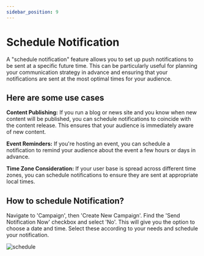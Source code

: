 ```yaml
---
sidebar_position: 9
---
```

# Schedule Notification ##


A "schedule notification" feature allows you to set up push notifications to be sent at a specific future time. This can be particularly useful for planning your communication strategy in advance and ensuring that your notifications are sent at the most optimal times for your audience.

## Here are some use cases ##

**Content Publishing:** If you run a blog or news site and you know when new content will be published, you can schedule notifications to coincide with the content release. This ensures that your audience is immediately aware of new content.

**Event Reminders:** If you're hosting an event, you can schedule a notification to remind your audience about the event a few hours or days in advance.

**Time Zone Consideration:** If your user base is spread across different time zones, you can schedule notifications to ensure they are sent at appropriate local times.


## How to schedule Notification? ##

Navigate to 'Campaign', then 'Create New Campaign'. Find the 'Send Notification Now' checkbox and select 'No'. This will give you the option to choose a date and time. Select these according to your needs and schedule your notification.

![schedule](/img/schedule.png)